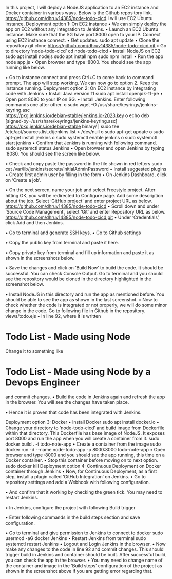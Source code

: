 In this project, I will deploy a NodeJS application to an EC2 instance and Docker container in various ways. Below is the Github repository link.
https://github.com/dhruv14385/node-todo-cicd
I will use EC2 Ubuntu instance.
Deployment option 1: On EC2 instance
•	We can simply deploy the app on EC2 without any integration to Jenkins.
•	Launch an EC2 Ubuntu instance. Make sure that the SG have port 8000 open to your IP. Connect using EC2 instance connect. 
•	Get updates.
sudo apt update 
•	Clone the repository
git clone https://github.com/dhruv14385/node-todo-cicd.git
•	Go to directory ‘node-todo-cicd’
cd node-todo-cicd
•	Install NodeJS on EC2
sudo apt install nodejs
sudo apt install npm
sudo npm install
•	Run the app
node app.js
•	Open browser and type <EC2-Public-IPv4>:8000. You should see the app running like below.
 
•	Go to instance connect and press Ctrl+C to come back to command prompt. The app will stop working. We can now go to option 2. Keep the instance running.
Deployment option 2: On EC2 instance by integrating code with Jenkins
•	Install Java version 11
sudo apt install openjdk-11-jre
•	Open port 8080 to your IP on SG.
•	Install Jenkins. Enter following commands one after other. 
o	sudo wget -O /usr/share/keyrings/jenkins-keyring.asc \
 https://pkg.jenkins.io/debian-stable/jenkins.io-2023.key
o	echo deb [signed-by=/usr/share/keyrings/jenkins-keyring.asc] \
https://pkg.jenkins.io/debian-stable binary/ | sudo tee \
/etc/apt/sources.list.d/jenkins.list > /dev/null
o	sudo apt-get update
o	sudo apt-get install jenkins
o	sudo systemctl enable jenkins
o	sudo systemctl start jenkins
•	Confirm that Jenkins is running with following command.
sudo systemctl status Jenkins
•	Open browser and open Jenkins by typing <EC2-Public-IPv4>:8080. You should see the screen like below.
 
•	Check and copy paste the password in the file shown in red letters
sudo cat /var/lib/jenkins/secrets/initialAdminPassword
•	Install suggested plugins 
•	Create first admin user by filling in the form
•	On Jenkins Dashboard, click on ‘Create a job’. 
 
•	On the next screen, name your job and select Freestyle project. After hitting OK, you will be redirected to Configure page. Add some description about the job. Select ‘GitHub project’ and enter project URL as below.
https://github.com/dhruv14385/node-todo-cicd
•	Scroll down and under ‘Source Code Management’, select ‘Git’ and enter Repository URL as below.
https://github.com/dhruv14385/node-todo-cicd.git
•	Under ‘Credentials’, click Add and then Jenkins.
 
•	Go to terminal and generate SSH keys.
•	Go to Github settings 
 
•	Copy the public key from terminal and paste it here.
 
•	Copy private key from terminal and fill up information and paste it as shown in the screenshots below.
 
 
•	Save the changes and click on ‘Build Now’ to build the code. It should be successful. You can check Console Output. Go to terminal and you should see the repository would be cloned in the directory highlighted in the screenshot below.
 
•	Install NodeJS in this directory and run the app as mentioned before. You should be able to see the app as shown in the last screenshot. 
•	Now to check whether the code is integrated or not properly, we will do some minor change in the code. Go to following file in Github in the repository.
views/todo.ejs
•	In line 92, where it is written 
<h1>Todo List - Made using Node</h1>
Change it to something like
<h1>Todo List - Made using Node by a Devops Engineer</h1>
and commit changes.
•	Build the code in Jenkins again and refresh the app in the browser. You will see the changes have taken place.
 
•	Hence it is proven that code has been integrated with Jenkins.


Deployment option 3: Docker
•	Install Docker
sudo apt install docker.io
•	Change your directory to ‘node-todo-cicd’ and build image from Dockerfile within that directory. This Dockerfile has base image of NodeJS. It exposes port 8000 and run the app when you will create a container from it.
sudo docker build . -t todo-note-app
•	Create a container from the image
sudo docker run -d --name node-todo-app -p 8000:8000 todo-note-app
•	Open browser and type <EC2-Public-IPv4>:8000 and you should see the app running, this time on a Docker container.
•	Stop this container before moving on to next option.
sudo docker kill <container ID>
Deployment option 4: Continuous Deployment on Docker container through Jenkins 
•	Now, for Continuous Deployment, as a first step, install a plugin called ‘GitHub Integration’ on Jenkins.
•	Go to repository settings and add a Webhook with following configuration.
 
•	And confirm that it working by checking the green tick. You may need to restart Jenkins.
 
•	In Jenkins, configure the project with following Build trigger
 
•	Enter following commands in the build steps section and save configuration.
 
•	Go to terminal and give permission to Jenkins to connect to docker
sudo usermod -aG docker Jenkins
•	Restart Jenkins from terminal
sudo systemctl restart Jenkins
•	Logout and Login Jenkins in the browser.
•	Now make any changes to the code in line 92 and commit changes. This should trigger build in Jenkins and container should be built. After successful build, you can check the app in the browser.
•	You may need to change name of the container and image in the ‘Build steps’ configuration of the project as shown in the screenshot above if you are getting error regarding that.
